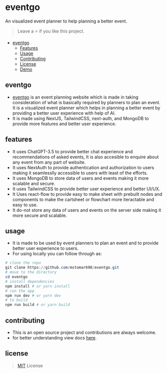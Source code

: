 # eventgo

An visualized event planner to help planning a better event.

> Leave a ⭐ if you like this project.

- [eventgo](#eventgo)
  - [Features](#features)
  - [Usage](#usage)
  - [Contributing](#contributing)
  - [License](#license)
  - [Demo](#demo)

## eventgo

- [eventgo](https://eventgo.vercel.app/) is an event planning website which is made in taking consideration of what is basically required by planners to plan an event. It is a visualized event planner which helps in planning a better event by providing a better user experience with help of AI.
- It is made using NextJS, TailwindCSS, next-auth, and MongoDB to provide more features and better user experience.

## features

- It uses ChatGPT-3.5 to provide better chat experience and recommendations of asked events, It is also accesible to enquire about any event from any part of website.
- It uses NextAuth to provide authentication and authorization to users making it seamlesslly accessible to users with least of the efforts.
- It uses MongoDB to store data of users and events making it more scalable and secure.
- It uses TailwindCSS to provide better user experience and better UI/UX.
- It Uses react-flow to provide easy to make sheet with prebuilt nodes and components to make the cartsheet or flowchart more iteractable and easy to use.
- It do-not store any data of users and events on the server side making it more secure and scalable.

## usage

- It is made to be used by event planners to plan an event and to provide better user experience to users.
- For using locally you can follow through as:

```powershell
# clone the repo
git clone https://github.com/mstomar698/eventgo.git
# move to the directory
cd eventgo
# install dependencies
npm install # or yarn install
# run the app
npm run dev # or yarn dev
# to build
npm run build # or yarn build
```

## contributing

- This is an open source project and contributions are always welcome.
- for better understanding view docs [here](https://eventgo.vercel.app/docs).

## license

> [MIT](https://www.mit.edu/~amini/LICENSE.md) License
